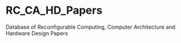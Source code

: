 # RC_CA_HD_Papers
Database of Reconfigurable Computing, Computer Architecture and Hardware Design Papers
